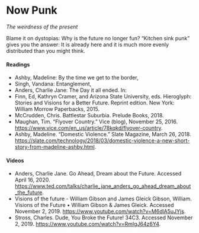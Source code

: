 # Now Punk
*The weirdness of the present*

Blame it on dystopias: Why is the future no longer fun? “Kitchen sink punk” gives you the answer: It is already here and it is much more evenly distributed than you might think.

#### Readings
  - Ashby, Madeline: By the time we get to the border,
  - Singh, Vandana: Entanglement,
  - Anders, Charlie Jane: The Day it all ended. In:
- Finn, Ed, Kathryn Cramer, and Arizona State University, eds. Hieroglyph: Stories and Visions for a Better Future. Reprint edition. New York: William Morrow Paperbacks, 2015.
- McCrudden, Chris. Battlestar Suburbia. Prelude Books, 2018.
- Maughan, Tim. “Flyover Country.” Vice (blog), November 25, 2016. https://www.vice.com/en_us/article/78kqkd/flyover-country.
- Ashby, Madeline. “Domestic Violence.” Slate Magazine, March 26, 2018. https://slate.com/technology/2018/03/domestic-violence-a-new-short-story-from-madeline-ashby.html.

#### Videos
- Anders, Charlie Jane. Go Ahead, Dream about the Future. Accessed April 16, 2020. https://www.ted.com/talks/charlie_jane_anders_go_ahead_dream_about_the_future.
- Visions of the future - William Gibson and James Gleick Gibson, William. Visions of the Future • William Gibson & James Gleick. Accessed November 2, 2019. https://www.youtube.com/watch?v=M6dlA5uJYjs.
- Stross, Charles. Dude, You Broke the Future! 34C3. Accessed November 2, 2019. https://www.youtube.com/watch?v=RmIgJ64z6Y4.
